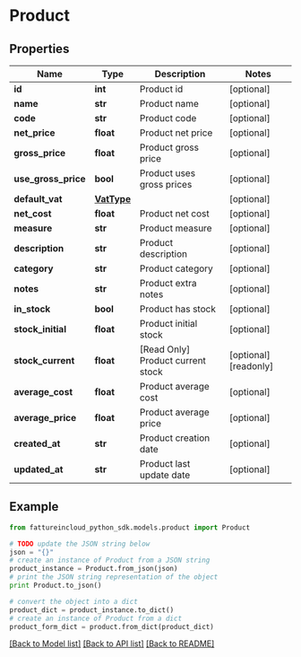 # Product


## Properties

Name | Type | Description | Notes
------------ | ------------- | ------------- | -------------
**id** | **int** | Product id | [optional] 
**name** | **str** | Product name | [optional] 
**code** | **str** | Product code | [optional] 
**net_price** | **float** | Product net price | [optional] 
**gross_price** | **float** | Product gross price | [optional] 
**use_gross_price** | **bool** | Product uses gross prices | [optional] 
**default_vat** | [**VatType**](VatType.md) |  | [optional] 
**net_cost** | **float** | Product net cost | [optional] 
**measure** | **str** | Product measure | [optional] 
**description** | **str** | Product description | [optional] 
**category** | **str** | Product category | [optional] 
**notes** | **str** | Product extra notes | [optional] 
**in_stock** | **bool** | Product has stock | [optional] 
**stock_initial** | **float** | Product initial stock | [optional] 
**stock_current** | **float** | [Read Only] Product current stock | [optional] [readonly] 
**average_cost** | **float** | Product average cost | [optional] 
**average_price** | **float** | Product average price | [optional] 
**created_at** | **str** | Product creation date | [optional] 
**updated_at** | **str** | Product last update date | [optional] 

## Example

```python
from fattureincloud_python_sdk.models.product import Product

# TODO update the JSON string below
json = "{}"
# create an instance of Product from a JSON string
product_instance = Product.from_json(json)
# print the JSON string representation of the object
print Product.to_json()

# convert the object into a dict
product_dict = product_instance.to_dict()
# create an instance of Product from a dict
product_form_dict = product.from_dict(product_dict)
```
[[Back to Model list]](../README.md#documentation-for-models) [[Back to API list]](../README.md#documentation-for-api-endpoints) [[Back to README]](../README.md)


